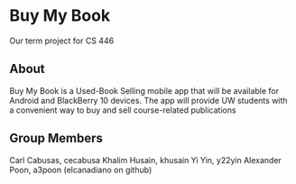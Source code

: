 Buy My Book
=============
Our term project for CS 446

About
------
Buy My Book is a Used-Book Selling mobile app that will be available for Android and BlackBerry 10 devices. The app will provide UW students with a convenient way to buy and sell course-related publications

Group Members
-------------
Carl Cabusas, cecabusa
Khalim Husain, khusain
Yi Yin, y22yin
Alexander Poon, a3poon (elcanadiano on github)
